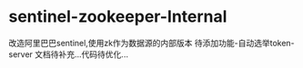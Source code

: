 # sentinel-zookeeper-Internal
改造阿里巴巴sentinel,使用zk作为数据源的内部版本
待添加功能-自动选举token-server
文档待补充...代码待优化...
